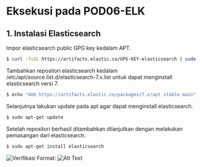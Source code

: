 # Eksekusi pada POD06-ELK

## 1. Instalasi Elasticsearch
Impor elasticsearch public GPG key kedalam APT.

```sh
$ curl -fsSL https://artifacts.elastic.co/GPG-KEY-elasticsearch | sudo apt-key add -
```
Tambahkan repositori elasticsearch kedalam /etc/apt/source.list.d/elasticsearch-7.x.list untuk dapat menginstall elasticsearch versi 7.
```sh
$ echo "deb https://artifacts.elastic.co/packages/7.x/apt stable main" | sudo tee -a /etc/apt/sources.list.d/elastic-7.x.list
```
Selanjutnya lakukan update pada apt agar dapat menginstall elasticsearch.
```sh
$ sudo apt-get update
```
Setelah repositori berhasil ditambahkan dilanjutkan dengan melakukan pemasangan dari elasticsearch.
```sh
$ sudo apt-get install elasticsearch
```
![Verifikasi](/images/verifikasi-instalasi-elasticsearch.png)
Format: ![Alt Text](url)